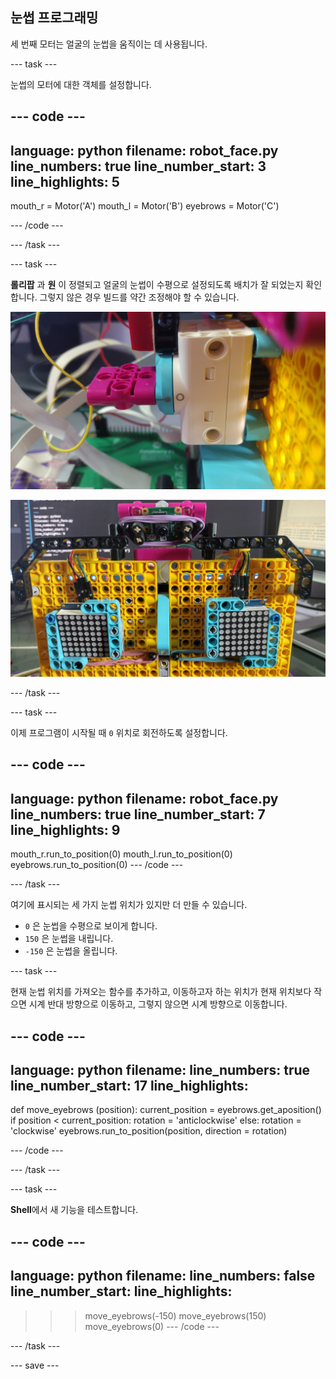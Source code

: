 ## 눈썹 프로그래밍

세 번째 모터는 얼굴의 눈썹을 움직이는 데 사용됩니다.

--- task ---

눈썹의 모터에 대한 객체를 설정합니다.

--- code ---
---
language: python filename: robot_face.py line_numbers: true line_number_start: 3
line_highlights: 5
---
mouth_r = Motor('A') mouth_l = Motor('B') eyebrows = Motor('C')

--- /code ---

--- /task ---

--- task ---

**롤리팝** 과 **원** 이 정렬되고 얼굴의 눈썹이 수평으로 설정되도록 배치가 잘 되었는지 확인합니다. 그렇지 않은 경우 빌드를 약간 조정해야 할 수 있습니다.

![롤리팝과 원이 정렬되도록 모터가 회전한 이미지](images/motor_0.jpg)

![로봇 얼굴의 눈썹이 수평 위치에 있는 이미지](images/horizontal_eyebrows.jpg)

--- /task ---

--- task ---

이제 프로그램이 시작될 때 `0` 위치로 회전하도록 설정합니다.

--- code ---
---
language: python filename: robot_face.py line_numbers: true line_number_start: 7
line_highlights: 9
---
mouth_r.run_to_position(0) mouth_l.run_to_position(0) eyebrows.run_to_position(0) --- /code ---

--- /task ---

여기에 표시되는 세 가지 눈썹 위치가 있지만 더 만들 수 있습니다.

- `0` 은 눈썹을 수평으로 보이게 합니다.
- `150` 은 눈썹을 내립니다.
- `-150` 은 눈썹을 올립니다.


--- task ---

현재 눈썹 위치를 가져오는 함수를 추가하고, 이동하고자 하는 위치가 현재 위치보다 작으면 시계 반대 방향으로 이동하고, 그렇지 않으면 시계 방향으로 이동합니다.

--- code ---
---
language: python filename: line_numbers: true line_number_start: 17
line_highlights:
---
def move_eyebrows (position): current_position = eyebrows.get_aposition() if position < current_position: rotation = 'anticlockwise' else: rotation = 'clockwise' eyebrows.run_to_position(position, direction = rotation)

--- /code ---

--- /task ---

--- task ---

**Shell**에서 새 기능을 테스트합니다.

--- code ---
---
language: python filename: line_numbers: false line_number_start:
line_highlights:
---
> > > move_eyebrows(-150) move_eyebrows(150) move_eyebrows(0) --- /code ---

--- /task ---

--- save ---
